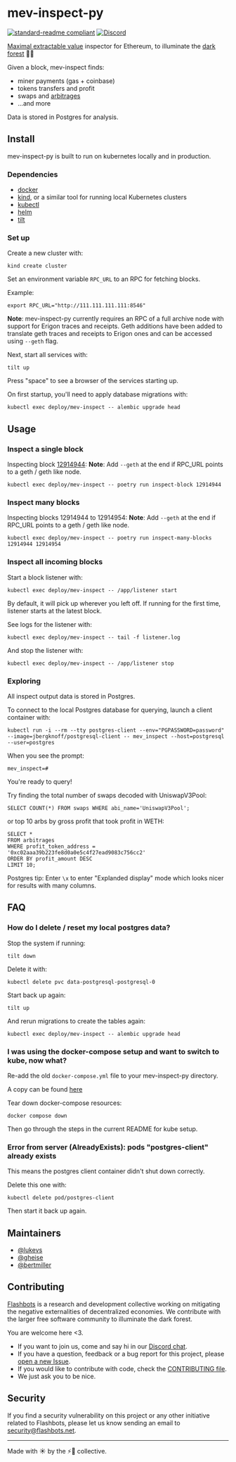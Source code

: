 # mev-inspect-py

[![standard-readme compliant](https://img.shields.io/badge/readme%20style-standard-brightgreen.svg?style=flat-square)](https://github.com/RichardLitt/standard-readme)
[![Discord](https://img.shields.io/discord/755466764501909692)](https://discord.gg/7hvTycdNcK)

[Maximal extractable value](https://ethereum.org/en/developers/docs/mev/) inspector for Ethereum, to illuminate the [dark forest](https://www.paradigm.xyz/2020/08/ethereum-is-a-dark-forest/) 🌲💡

Given a block, mev-inspect finds:
- miner payments (gas + coinbase)
- tokens transfers and profit
- swaps and [arbitrages](https://twitter.com/bertcmiller/status/1427632028263059462)
- ...and more

Data is stored in Postgres for analysis.

## Install

mev-inspect-py is built to run on kubernetes locally and in production.

### Dependencies

- [docker](https://www.docker.com/products/docker-desktop)
- [kind](https://kind.sigs.k8s.io/docs/user/quick-start), or a similar tool for running local Kubernetes clusters
- [kubectl](https://kubernetes.io/docs/tasks/tools/)
- [helm](https://helm.sh/docs/intro/install/)
- [tilt](https://docs.tilt.dev/install.html)

### Set up

Create a new cluster with:

```
kind create cluster
```

Set an environment variable `RPC_URL` to an RPC for fetching blocks.

Example:

```
export RPC_URL="http://111.111.111.111:8546"
```

**Note**: mev-inspect-py currently requires an RPC of a full archive node with support for Erigon traces and receipts. Geth additions have been added to translate geth traces and receipts to Erigon ones and can be accessed using `--geth` flag.

Next, start all services with:

```
tilt up
```

Press "space" to see a browser of the services starting up.

On first startup, you'll need to apply database migrations with:

```
kubectl exec deploy/mev-inspect -- alembic upgrade head
```

## Usage

### Inspect a single block

Inspecting block [12914944](https://twitter.com/mevalphaleak/status/1420416437575901185):
**Note**: Add `--geth` at the end if RPC_URL points to a geth / geth like node.

```
kubectl exec deploy/mev-inspect -- poetry run inspect-block 12914944
```

### Inspect many blocks

Inspecting blocks 12914944 to 12914954:
**Note**: Add `--geth` at the end if RPC_URL points to a geth / geth like node.

```
kubectl exec deploy/mev-inspect -- poetry run inspect-many-blocks 12914944 12914954
```

### Inspect all incoming blocks

Start a block listener with:

```
kubectl exec deploy/mev-inspect -- /app/listener start
```

By default, it will pick up wherever you left off.
If running for the first time, listener starts at the latest block.

See logs for the listener with:

```
kubectl exec deploy/mev-inspect -- tail -f listener.log
```

And stop the listener with:

```
kubectl exec deploy/mev-inspect -- /app/listener stop
```

### Exploring

All inspect output data is stored in Postgres.

To connect to the local Postgres database for querying, launch a client container with:

```
kubectl run -i --rm --tty postgres-client --env="PGPASSWORD=password" --image=jbergknoff/postgresql-client -- mev_inspect --host=postgresql --user=postgres
```

When you see the prompt:

```
mev_inspect=#
```

You're ready to query!

Try finding the total number of swaps decoded with UniswapV3Pool:

```
SELECT COUNT(*) FROM swaps WHERE abi_name='UniswapV3Pool';
```

or top 10 arbs by gross profit that took profit in WETH:

```
SELECT *
FROM arbitrages
WHERE profit_token_address = '0xc02aaa39b223fe8d0a0e5c4f27ead9083c756cc2'
ORDER BY profit_amount DESC
LIMIT 10;
```

Postgres tip: Enter `\x` to enter "Explanded display" mode which looks nicer for results with many columns.

## FAQ

### How do I delete / reset my local postgres data?

Stop the system if running:

```
tilt down
```

Delete it with:

```
kubectl delete pvc data-postgresql-postgresql-0
```

Start back up again:

```
tilt up
```

And rerun migrations to create the tables again:

```
kubectl exec deploy/mev-inspect -- alembic upgrade head
```

### I was using the docker-compose setup and want to switch to kube, now what?

Re-add the old `docker-compose.yml` file to your mev-inspect-py directory.

A copy can be found [here](https://github.com/flashbots/mev-inspect-py/blob/ef60c097719629a7d2dc56c6e6c9a100fb706f76/docker-compose.yml)

Tear down docker-compose resources:

```
docker compose down
```

Then go through the steps in the current README for kube setup.

### Error from server (AlreadyExists): pods "postgres-client" already exists

This means the postgres client container didn't shut down correctly.

Delete this one with:

```
kubectl delete pod/postgres-client
```

Then start it back up again.

## Maintainers

- [@lukevs](https://github.com/lukevs)
- [@gheise](https://github.com/gheise)
- [@bertmiller](https://github.com/bertmiller)

## Contributing

[Flashbots](https://flashbots.net) is a research and development collective working on mitigating the negative externalities of decentralized economies. We contribute with the larger free software community to illuminate the dark forest.

You are welcome here <3.

- If you want to join us, come and say hi in our [Discord chat](https://discord.gg/7hvTycdNcK).
- If you have a question, feedback or a bug report for this project, please [open a new Issue](https://github.com/flashbots/mev-inspect-py/issues).
- If you would like to contribute with code, check the [CONTRIBUTING file](CONTRIBUTING.md).
- We just ask you to be nice.

## Security

If you find a security vulnerability on this project or any other initiative related to Flashbots, please let us know sending an email to security@flashbots.net.

---

Made with ☀️  by the ⚡🤖 collective.

